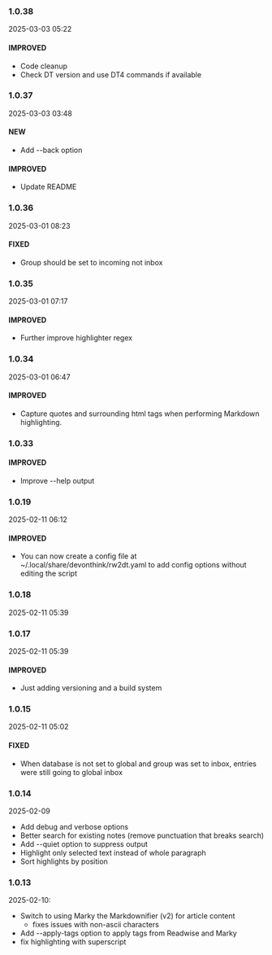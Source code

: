 ### 1.0.38

2025-03-03 05:22

#### IMPROVED

- Code cleanup
- Check DT version and use DT4 commands if available

### 1.0.37

2025-03-03 03:48

#### NEW

- Add --back option

#### IMPROVED

- Update README

### 1.0.36

2025-03-01 08:23

#### FIXED

- Group should be set to incoming not inbox

### 1.0.35

2025-03-01 07:17

#### IMPROVED

- Further improve highlighter regex

### 1.0.34

2025-03-01 06:47

#### IMPROVED

- Capture quotes and surrounding html tags when performing Markdown highlighting.

### 1.0.33

#### IMPROVED

- Improve --help output

### 1.0.19

2025-02-11 06:12

#### IMPROVED

- You can now create a config file at ~/.local/share/devonthink/rw2dt.yaml to add config options without editing the script

### 1.0.18

2025-02-11 05:39

### 1.0.17

2025-02-11 05:39

#### IMPROVED

- Just adding versioning and a build system

### 1.0.15

2025-02-11 05:02

#### FIXED

- When database is not set to global and group was set to inbox, entries were still going to global inbox

### 1.0.14

2025-02-09

- Add debug and verbose options
- Better search for existing notes (remove punctuation that breaks search)
- Add --quiet option to suppress output
- Highlight only selected text instead of whole paragraph
- Sort highlights by position

### 1.0.13

2025-02-10:

- Switch to using Marky the Markdownifier (v2) for article content
  - fixes issues with non-ascii characters
- Add --apply-tags option to apply tags from Readwise and Marky
- fix highlighting with superscript
